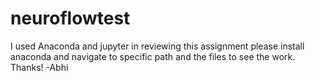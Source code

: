 # neuroflowtest
I used Anaconda and jupyter in reviewing this assignment please install anaconda and navigate to specific path and the files to see the work.
Thanks!
-Abhi
